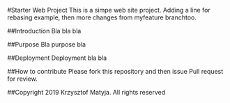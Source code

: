 #Starter Web Project
This is a simpe web site project.
Adding a line for rebasing example, then more changes from myfeature branchtoo.

##Introduction
Bla bla bla

##Purpose
Bla purpose bla

##Deployment
Deployment bla bla

##How to contribute
Please fork this repository and then issue Pull request for review.

##Copyright
2019 Krzysztof Matyja. All rights reserved